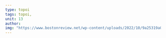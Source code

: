 ```yaml
---
type: topoi
tags: topoi,
unit: 13
author:
img: "https://www.bostonreview.net/wp-content/uploads/2022/10/9a25319a0fea8859c3bf6bf09ae16310.png"
---
```


